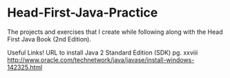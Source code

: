 # Head-First-Java-Practice
The projects and exercises that I create while following along with the Head First Java Book (2nd Edition).

Useful Links!
URL to install Java 2 Standard Edition (SDK) pg. xxviii
http://www.oracle.com/technetwork/java/javase/install-windows-142325.html 

